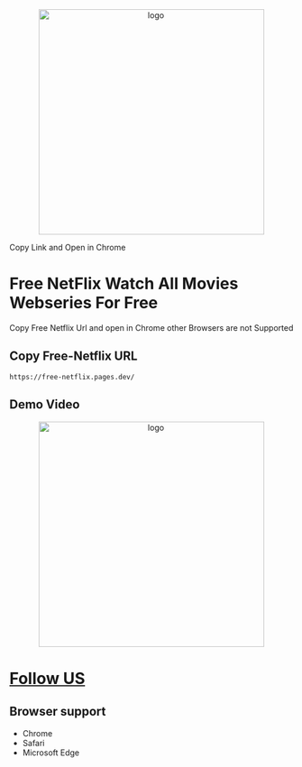 <div align="center">
<img src="https://user-images.githubusercontent.com/99184393/211183762-03b6e9b4-9fcd-4874-a0e4-20cf00537c06.gif" alt="logo" width="400" height="auto" />
</div>


Copy Link and Open in Chrome


#  Free NetFlix Watch All Movies Webseries For Free

Copy Free Netflix Url and open in Chrome other Browsers are not Supported 

## Copy Free-Netflix URL

```
https://free-netflix.pages.dev/
```


## Demo Video
<div align="center">
<img src="https://user-images.githubusercontent.com/113350806/235673608-e42280e8-6645-4b54-a686-f95d238f261f.png" alt="logo" width="400" height="auto" />
</div>


# [Follow US][Follow US]
## Browser support
[Follow US]:https://github.com/jitenderji1137
- Chrome
- Safari
- Microsoft Edge
